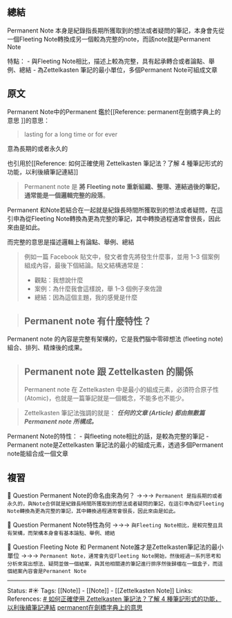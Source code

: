 ## 總結
Permanent Note 本身是紀錄指長期所獲取到的想法或者疑問的筆記，本身會先從一個Fleeting Note轉換成另一個較為完整的note，而該note就是Permanent Note

特點：
	- 與Fleeting Note相比，描述上較為完整，具有起承轉合或者論點、舉例、總結
	- 為Zettelkasten 筆記的最小單位，多個Permanent Note可組成文章
## 原文
Permanent Note中的Permanent 鑑於[[Reference: permanent在劍橋字典上的意思 ]]的意思：
> lasting for a long time or for ever

意為長期的或者永久的

也引用於[[Reference: 如何正確使用 Zettelkasten 筆記法？了解 4 種筆記形式的功能，以利後續筆記連結]]
> Permanent note 是 **將 Fleeting note 重新組織、整理、連結過後的筆記，通常能是一個邏輯完整的段落**。

Permanent 和Note若結合在一起就是紀錄長時間所獲取到的想法或者疑問，在這引申為從Fleeting Note轉換為更為完整的筆記，其中轉換過程通常會很長，因此來由是如此。

而完整的意思是描述邏輯上有論點、舉例、總結

> 例如一篇 Facebook 貼文中，發文者會先將發生什麼事，並用 1–3 個案例組成內容，最後下個結論。貼文結構通常是：
> -   觀點：我想說什麼
> -   案例：為什麼我會這樣說，舉 1–3 個例子來佐證
> -   總結：因為這個主題，我的感覺是什麼



> ## Permanent note 有什麼特性？
Permanent note 的內容是完整有架構的，它是我們腦中零碎想法 (fleeting note) 組合、排列、精煉後的成果。

> ## Permanent note 跟 Zettelkasten 的關係
> Permanent note 在 Zettelkasten 中是最小的組成元素，必須符合原子性 (Atomic)，也就是一篇筆記就是一個概念，不能多也不能少。

> Zettelkasten 筆記法強調的就是：
> **_任何的文章 (Article) 都由無數篇 Permanent note 所構成。_**

Permanent Note的特性：
	- 與fleeting note相比的話，是較為完整的筆記
	-  Permanent note是Zettelkasten 筆記法的最小的組成元素，透過多個Permanent note能組合成一個文章

## 複習
🧠 Question Permanent Note的命名由來為何？ ->->-> `Permanent 是指長期的或者永久的，與Note合併就是紀錄長時間所獲取到的想法或者疑問的筆記，在這引申為從Fleeting Note轉換為更為完整的筆記，其中轉換過程通常會很長，因此來由是如此。`

🧠 Question Permanent  Note特性為何 ->->-> `與Fleeting Note相比，是較完整且具有架構，而架構本身會有基本論點、舉例、總結`

🧠 Question Fleeting Note 和 Permanent Note誰才是Zettelkasten筆記法的最小單位 ->->-> `Permanent Note，通常會先從Fleeting Note開始，然後經過一系列思考和分析來寫出想法、疑問並做一個結案，與其他相關連的筆記進行排序然後歸檔在一個盒子，而這個結案內容會是Permanent Note`



---
Status: #☀️
Tags:
[[Note]] - [[Note]] - [[Zettelkasten Note]]
Links: 				
References:
[# 如何正確使用 Zettelkasten 筆記法？了解 4 種筆記形式的功能，以利後續筆記連結](https://medium.com/pm的生產力工具箱/如何正確使用-zettelkasten-筆記法-4ff20303ec3e)
[permanent在劍橋字典上的意思](https://dictionary.cambridge.org/us/dictionary/english-chinese-traditional/permanent?q=Permanent)